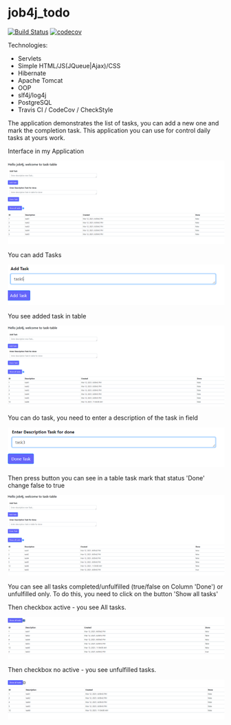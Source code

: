 # job4j_todo
[![Build Status](https://travis-ci.org/Just1kz/job4j_todo.svg?branch=master)](https://travis-ci.org/Just1kz/job4j_todo)
[![codecov](https://codecov.io/gh/Just1kz/job4j_todo/branch/master/graph/badge.svg?token=C9DHD0H8YK)](https://codecov.io/gh/Just1kz/job4j_todo)

Technologies:
- Servlets
- Simple HTML/JS(JQueue|Ajax)/CSS
- Hibernate
- Apache Tomcat
- OOP
- slf4j/log4j
- PostgreSQL
- Travis CI / CodeCov / CheckStyle

The application demonstrates the list of tasks, you can add a new one and mark the completion task.
This application you can use for control daily tasks at yours work.

Interface in my Application

![ScreenShot](./src/main/java/ru/job4j/todo/images/img.png)

You can add Tasks

![ScreenShot](./src/main/java/ru/job4j/todo/images/img_1.png)

You see added task in table

![ScreenShot](./src/main/java/ru/job4j/todo/images/img_2.png)

You can do task, you need to enter a description of the task in field

![ScreenShot](./src/main/java/ru/job4j/todo/images/img_3.png)

Then press button you can see in a table task mark that status 'Done' change false to true

![ScreenShot](./src/main/java/ru/job4j/todo/images/img_4.png)

You can see all tasks completed/unfulfilled (true/false on Column 'Done') or unfulfilled only. 
To do this, you need to click on the button 'Show all tasks'

Then checkbox active - you see All tasks.

![ScreenShot](./src/main/java/ru/job4j/todo/images/img_5.png)

Then checkbox no active - you see unfulfilled tasks.

![ScreenShot](./src/main/java/ru/job4j/todo/images/img_6.png)